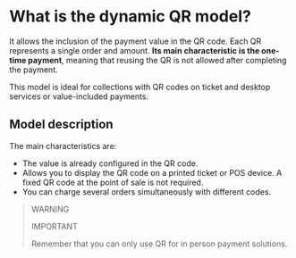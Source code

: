 # What is the dynamic QR model?

It allows the inclusion of the payment value in the QR code. Each QR represents a single order and amount. **Its main characteristic is the one-time payment**, meaning that reusing the QR is not allowed after completing the payment.

This model is ideal for collections with QR codes on ticket and desktop services or value-included payments.

## Model description

The main characteristics are:

- The value is already configured in the QR code.
- Allows you to display the QR code on a printed ticket or POS device. A fixed QR code at the point of sale is not required.
- You can charge several orders simultaneously with different codes.

> WARNING
>
> IMPORTANT
>
> Remember that you can only use QR for in person payment solutions.